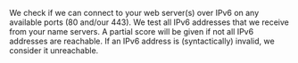 We check if we can connect to your web server(s) over IPv6 on any available ports (80 and/our 443). We test all IPv6 addresses that we receive from your name servers. A partial score will be given if not all IPv6 addresses are reachable. If an IPv6 address is (syntactically) invalid, we consider it unreachable.
